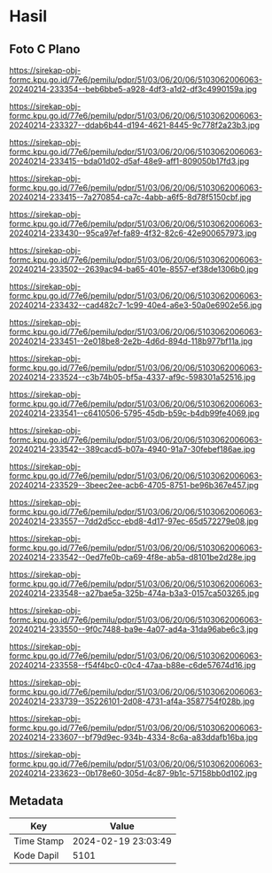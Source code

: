 # Hasil

## Foto C Plano

https://sirekap-obj-formc.kpu.go.id/77e6/pemilu/pdpr/51/03/06/20/06/5103062006063-20240214-233354--beb6bbe5-a928-4df3-a1d2-df3c4990159a.jpg

https://sirekap-obj-formc.kpu.go.id/77e6/pemilu/pdpr/51/03/06/20/06/5103062006063-20240214-233327--ddab6b44-d194-4621-8445-9c778f2a23b3.jpg

https://sirekap-obj-formc.kpu.go.id/77e6/pemilu/pdpr/51/03/06/20/06/5103062006063-20240214-233415--bda01d02-d5af-48e9-aff1-809050b17fd3.jpg

https://sirekap-obj-formc.kpu.go.id/77e6/pemilu/pdpr/51/03/06/20/06/5103062006063-20240214-233415--7a270854-ca7c-4abb-a6f5-8d78f5150cbf.jpg

https://sirekap-obj-formc.kpu.go.id/77e6/pemilu/pdpr/51/03/06/20/06/5103062006063-20240214-233430--95ca97ef-fa89-4f32-82c6-42e900657973.jpg

https://sirekap-obj-formc.kpu.go.id/77e6/pemilu/pdpr/51/03/06/20/06/5103062006063-20240214-233502--2639ac94-ba65-401e-8557-ef38de1306b0.jpg

https://sirekap-obj-formc.kpu.go.id/77e6/pemilu/pdpr/51/03/06/20/06/5103062006063-20240214-233432--cad482c7-1c99-40e4-a6e3-50a0e6902e56.jpg

https://sirekap-obj-formc.kpu.go.id/77e6/pemilu/pdpr/51/03/06/20/06/5103062006063-20240214-233451--2e018be8-2e2b-4d6d-894d-118b977bf11a.jpg

https://sirekap-obj-formc.kpu.go.id/77e6/pemilu/pdpr/51/03/06/20/06/5103062006063-20240214-233524--c3b74b05-bf5a-4337-af9c-598301a52516.jpg

https://sirekap-obj-formc.kpu.go.id/77e6/pemilu/pdpr/51/03/06/20/06/5103062006063-20240214-233541--c6410506-5795-45db-b59c-b4db99fe4069.jpg

https://sirekap-obj-formc.kpu.go.id/77e6/pemilu/pdpr/51/03/06/20/06/5103062006063-20240214-233542--389cacd5-b07a-4940-91a7-30febef186ae.jpg

https://sirekap-obj-formc.kpu.go.id/77e6/pemilu/pdpr/51/03/06/20/06/5103062006063-20240214-233529--3beec2ee-acb6-4705-8751-be96b367e457.jpg

https://sirekap-obj-formc.kpu.go.id/77e6/pemilu/pdpr/51/03/06/20/06/5103062006063-20240214-233557--7dd2d5cc-ebd8-4d17-97ec-65d572279e08.jpg

https://sirekap-obj-formc.kpu.go.id/77e6/pemilu/pdpr/51/03/06/20/06/5103062006063-20240214-233542--0ed7fe0b-ca69-4f8e-ab5a-d8101be2d28e.jpg

https://sirekap-obj-formc.kpu.go.id/77e6/pemilu/pdpr/51/03/06/20/06/5103062006063-20240214-233548--a27bae5a-325b-474a-b3a3-0157ca503265.jpg

https://sirekap-obj-formc.kpu.go.id/77e6/pemilu/pdpr/51/03/06/20/06/5103062006063-20240214-233550--9f0c7488-ba9e-4a07-ad4a-31da96abe6c3.jpg

https://sirekap-obj-formc.kpu.go.id/77e6/pemilu/pdpr/51/03/06/20/06/5103062006063-20240214-233558--f54f4bc0-c0c4-47aa-b88e-c6de57674d16.jpg

https://sirekap-obj-formc.kpu.go.id/77e6/pemilu/pdpr/51/03/06/20/06/5103062006063-20240214-233739--35226101-2d08-4731-af4a-3587754f028b.jpg

https://sirekap-obj-formc.kpu.go.id/77e6/pemilu/pdpr/51/03/06/20/06/5103062006063-20240214-233607--bf79d9ec-934b-4334-8c6a-a83ddafb16ba.jpg

https://sirekap-obj-formc.kpu.go.id/77e6/pemilu/pdpr/51/03/06/20/06/5103062006063-20240214-233623--0b178e60-305d-4c87-9b1c-57158bb0d102.jpg


## Metadata

| Key        | Value               |
| ---------- | ------------------- |
| Time Stamp | 2024-02-19 23:03:49 |
| Kode Dapil | 5101                |




